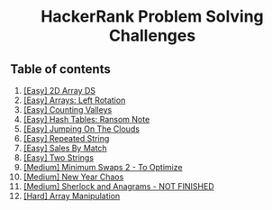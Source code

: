 <h1 align="center">
  HackerRank Problem Solving Challenges
</p>

 ## Table of contents
 
 1)  [[Easy] 2D Array DS](./2d-array-ds)
 2)  [[Easy] Arrays: Left Rotation](./arrays-left-rotation)
 3)  [[Easy] Counting Valleys](./counting-valleys)
 4)  [[Easy] Hash Tables: Ransom Note](./hash-tables-ransom-note)
 5)  [[Easy] Jumping On The Clouds](./jumping-on-the-clouds)
 6)  [[Easy] Repeated String](./repeated-string)
 7)  [[Easy] Sales By Match](./sales-by-match)
 8)  [[Easy] Two Strings](./two-strings)
 9)  [[Medium] Minimum Swaps 2 - To Optimize](./minimum-swaps-2)
 10) [[Medium] New Year Chaos](./new-year-chaos)
 11) [[Medium] Sherlock and Anagrams - NOT FINISHED](./sherlock-and-anagrams)
 12) [[Hard] Array Manipulation](./array-manipulation)

